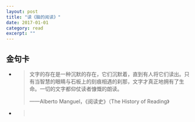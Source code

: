 ```yaml
---
layout: post
title: "读《脑的阅读》" 
date: 2017-01-01  
category: read 
excerpt: ""
---
```


## 金句卡

- > 文字的存在是一种沉默的存在，它们沉默着，直到有人将它们读出。只有当智慧的眼睛与石板上的刻痕相遇的刹那，文字才真正地拥有了生命。一切的文字都仰仗读者慷慨的朗读。
  >
  > ——Alberto Manguel，《阅读史》（The History of Reading》

- > ​